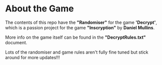 # About the Game
The contents of this repo have the **"Randomiser"** for the game **'Decrypt'**, which is a passion project for the game **"Inscryption"** by **Daniel Mullins**. 

More info on the game itself can be found in the **"DecryptRules.txt"** document. 

Lots of the randomiser and game rules aren't fully fine tuned but stick around for more updates!!! 
